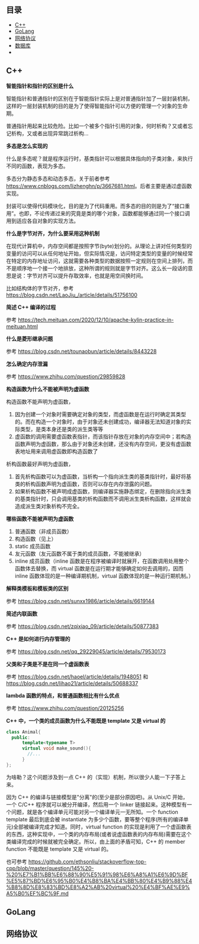 ## 目录

- [C++](#C++)
- [GoLang](#GoLang)
- [网络协议](#网络协议)
- [数据库](#数据库)
- []()


## C++

**智能指针和指针的区别是什么**

智能指针和普通指针的区别在于智能指针实际上是对普通指针加了一层封装机制，这样的一层封装机制的目的是为了使得智能指针可以方便的管理一个对象的生命期。

普通指针用起来比较危险。比如一个被多个指针引用的对象，何时析构？又或者忘记析构，又或者出现异常跳过析构...

**多态是怎么实现的**

什么是多态呢？就是程序运行时，基类指针可以根据具体指向的子类对象，来执行不同的函数，表现为多态。

多态分为静态多态和动态多态，关于前者参考 <https://www.cnblogs.com/lizhenghn/p/3667681.html>。后者主要是通过虚函数实现。

封装可以使得代码模块化，目的是为了代码重用。而多态的目的则是为了“接口重用”。也即，不论传递过来的究竟是类的哪个对象，函数都能够通过同一个接口调用到适应各自对象的实现方法。

**什么是字节对齐，为什么要采用这种机制**

在现代计算机中，内存空间都是按照字节(byte)划分的。从理论上讲对任何类型的变量的访问可以从任何地址开始，但实际情况是，访问特定类型的变量的时候经常在特定的内存地址访问，这就需要各种类型的数据按照一定规则在空间上排列，而不是顺序地一个接一个地排放，这种所谓的规则就是字节对齐。这么长一段话的意思是说：字节对齐可以提升存取效率，也就是用空间换时间。

比如结构体的字节对齐，参考 <https://blog.csdn.net/LaoJiu_/article/details/51756100>

**简述 C++ 编译的过程**

参考 <https://tech.meituan.com/2020/12/10/apache-kylin-practice-in-meituan.html>

**什么是菱形继承问题**

参考 <https://blog.csdn.net/tounaobun/article/details/8443228>

**怎么确定内存泄漏**

参考 <https://www.zhihu.com/question/29859828>

**构造函数为什么不能被声明为虚函数**

构造函数不能声明为虚函数，

1. 因为创建一个对象时需要确定对象的类型，而虚函数是在运行时确定其类型的。而在构造一个对象时，由于对象还未创建成功，编译器无法知道对象的实际类型，是类本身还是类的派生类等等
2. 虚函数的调用需要虚函数表指针，而该指针存放在对象的内存空间中；若构造函数声明为虚函数，那么由于对象还未创建，还没有内存空间，更没有虚函数表地址用来调用虚函数即构造函数了

析构函数最好声明为虚函数，

1. 首先析构函数可以为虚函数，当析构一个指向派生类的基类指针时，最好将基类的析构函数声明为虚函数，否则可以存在内存泄露的问题。
2. 如果析构函数不被声明成虚函数，则编译器实施静态绑定，在删除指向派生类的基类指针时，只会调用基类的析构函数而不调用派生类析构函数，这样就会造成派生类对象析构不完全。

**哪些函数不能被声明为虚函数**

1. 普通函数（非成员函数）
2. 构造函数（见上）
3. static 成员函数
4. 友元函数（友元函数不属于类的成员函数，不能被继承）
5. inline 成员函数（inline 函数是在程序被编译时就展开，在函数调用处用整个函数体去替换，而 virtual 函数是在运行期才能够确定如何去调用的，因而 inline 函数体现的是一种编译期机制，virtual 函数体现的是一种运行期机制。）

**解释类模板和模板类的区别**

参考 <https://blog.csdn.net/sunxx1986/article/details/6619144>

**简述内联函数**

参考 <https://blog.csdn.net/zqixiao_09/article/details/50877383>

**C++ 是如何进行内存管理的**

参考 <https://blog.csdn.net/qq_29229045/article/details/79530173>

**父类和子类是不是在同一个虚函数表**

参考 <https://blog.csdn.net/haoel/article/details/1948051> 和 <https://blog.csdn.net/lihao21/article/details/50688337>

**lambda 函数的特点，和普通函数相比有什么优点**

参考 <https://www.zhihu.com/question/20125256>

**C++ 中，一个类的成员函数为什么不能既是 template 又是 virtual 的**

```c++
class Animal{
  public:
      template<typename T>
      virtual void make_sound(){
        //...
      }
};
```
  
为啥勒？这个问题涉及到一点 C++ 的（实现）机制，所以很少人能一下子答上来。

因为 C++ 的编译与链接模型是"分离"的(至少是部分原因吧)。从 Unix/C 开始，一个 C/C++ 程序就可以被分开编译，然后用一个 linker 链接起来。这种模型有一个问题，就是各个编译单元可能对另一个编译单元一无所知。一个 function template 最后到底会被 instantiate 为多少个函数，要等整个程序(所有的编译单元)全部被编译完成才知道。同时，virtual function 的实现是利用了一个虚函数表的东西，这种实现中，一个类的内存布局(或者说虚函数表的内存布局)需要在这个类编译完成的时候就被完全确定。所以，由上面的矛盾可知，C++ 的 member function 不能既是 template 又是 virtual 的。

也可参考 <https://github.com/ethsonliu/stackoverflow-top-cpp/blob/master/question/145%20-%20%E7%B1%BB%E6%88%90%E5%91%98%E6%A8%A1%E6%9D%BF%E5%87%BD%E6%95%B0%E4%B8%BA%E4%BB%80%E4%B9%88%E4%B8%8D%E8%83%BD%E8%A2%AB%20virtual%20%E4%BF%AE%E9%A5%B0%EF%BC%9F.md>

## GoLang



## 网络协议




